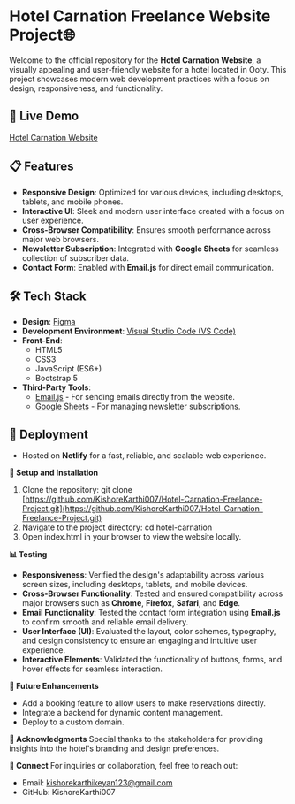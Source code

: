 # Hotel Carnation Freelance Website Project🌐

Welcome to the official repository for the **Hotel Carnation Website**, a visually appealing and user-friendly website for a hotel located in Ooty. This project showcases modern web development practices with a focus on design, responsiveness, and functionality.

## 🌟 Live Demo  
[Hotel Carnation Website](https://hotel-carnation.netlify.app/)  

## 📋 Features
- **Responsive Design**: Optimized for various devices, including desktops, tablets, and mobile phones.
- **Interactive UI**: Sleek and modern user interface created with a focus on user experience.
- **Cross-Browser Compatibility**: Ensures smooth performance across major web browsers.
- **Newsletter Subscription**: Integrated with **Google Sheets** for seamless collection of subscriber data.
- **Contact Form**: Enabled with **Email.js** for direct email communication.

## 🛠️ Tech Stack
- **Design**: [Figma](https://www.figma.com/design/aepuZY75AlPwDEPYNZotiI/Untitled?node-id=0-1&t=t9mKn5fxQ0ZXuwJZ-1) 
- **Development Environment**: [Visual Studio Code (VS Code)](https://code.visualstudio.com/)  
- **Front-End**:
  - HTML5
  - CSS3
  - JavaScript (ES6+)
  - Bootstrap 5  
- **Third-Party Tools**:
  - [Email.js](https://www.emailjs.com/) - For sending emails directly from the website.
  - [Google Sheets](https://www.google.com/sheets/about/) - For managing newsletter subscriptions.

## 🚀 Deployment
- Hosted on **Netlify** for a fast, reliable, and scalable web experience.

**🔧 Setup and Installation**
1) Clone the repository:
  git clone [https://github.com/KishoreKarthi007/Hotel-Carnation-Freelance-Project.git](https://github.com/KishoreKarthi007/Hotel-Carnation-Freelance-Project.git)
2) Navigate to the project directory:
  cd hotel-carnation
3) Open index.html in your browser to view the website locally.
   
**📊 Testing**
- **Responsiveness**: Verified the design's adaptability across various screen sizes, including desktops, tablets, and mobile devices.  
- **Cross-Browser Functionality**: Tested and ensured compatibility across major browsers such as **Chrome**, **Firefox**, **Safari**, and **Edge**.  
- **Email Functionality**: Tested the contact form integration using **Email.js** to confirm smooth and reliable email delivery.  
- **User Interface (UI)**: Evaluated the layout, color schemes, typography, and design consistency to ensure an engaging and intuitive user experience.  
- **Interactive Elements**: Validated the functionality of buttons, forms, and hover effects for seamless interaction.  
  
**📌 Future Enhancements**
- Add a booking feature to allow users to make reservations directly.
- Integrate a backend for dynamic content management.
- Deploy to a custom domain.
  
**🙌 Acknowledgments**
Special thanks to the stakeholders for providing insights into the hotel's branding and design preferences.

**🤝 Connect**
For inquiries or collaboration, feel free to reach out:
- Email: kishorekarthikeyan123@gmail.com
- GitHub: KishoreKarthi007
